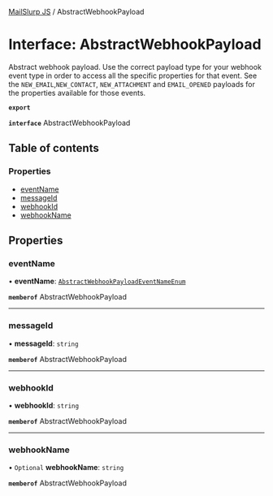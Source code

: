 [MailSlurp JS](../README.md) / AbstractWebhookPayload

# Interface: AbstractWebhookPayload

Abstract webhook payload. Use the correct payload type for your webhook event type in order to access all the specific properties for that event. See the `NEW_EMAIL`,`NEW_CONTACT`, `NEW_ATTACHMENT` and `EMAIL_OPENED` payloads for the properties available for those events.

**`export`**

**`interface`** AbstractWebhookPayload

## Table of contents

### Properties

- [eventName](AbstractWebhookPayload.md#eventname)
- [messageId](AbstractWebhookPayload.md#messageid)
- [webhookId](AbstractWebhookPayload.md#webhookid)
- [webhookName](AbstractWebhookPayload.md#webhookname)

## Properties

### eventName

• **eventName**: [`AbstractWebhookPayloadEventNameEnum`](../enums/AbstractWebhookPayloadEventNameEnum.md)

**`memberof`** AbstractWebhookPayload

___

### messageId

• **messageId**: `string`

**`memberof`** AbstractWebhookPayload

___

### webhookId

• **webhookId**: `string`

**`memberof`** AbstractWebhookPayload

___

### webhookName

• `Optional` **webhookName**: `string`

**`memberof`** AbstractWebhookPayload

